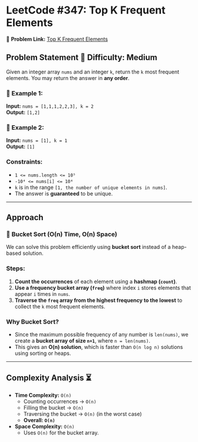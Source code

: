 # LeetCode #347: Top K Frequent Elements  
🔗 **Problem Link:** [Top K Frequent Elements](https://leetcode.com/problems/top-k-frequent-elements/)  

## Problem Statement 🔴 Difficulty: Medium  
Given an integer array `nums` and an integer `k`, return the `k` most frequent elements. You may return the answer in **any order**.  

### 🔹 Example 1:  
**Input:** `nums = [1,1,1,2,2,3], k = 2`  
**Output:** `[1,2]`  

### 🔹 Example 2:  
**Input:** `nums = [1], k = 1`  
**Output:** `[1]`  

### Constraints:  
- `1 <= nums.length <= 10⁵`  
- `-10⁴ <= nums[i] <= 10⁴`  
- `k` is in the range `[1, the number of unique elements in nums]`.  
- The answer is **guaranteed** to be unique.  

---

## Approach 
### 🔹 **Bucket Sort (O(n) Time, O(n) Space)**  
We can solve this problem efficiently using **bucket sort** instead of a heap-based solution.  

### **Steps:**  
1. **Count the occurrences** of each element using a **hashmap (`count`)**.  
2. **Use a frequency bucket array (`freq`)** where index `i` stores elements that appear `i` times in `nums`.  
3. **Traverse the `freq` array from the highest frequency to the lowest** to collect the `k` most frequent elements.  

### **Why Bucket Sort?**  
- Since the maximum possible frequency of any number is `len(nums)`, we create a **bucket array of size `n+1`**, where `n = len(nums)`.  
- This gives an **O(n) solution**, which is faster than `O(n log n)` solutions using sorting or heaps.  

---



## Complexity Analysis ⏳  
- **Time Complexity:** `O(n)`  
  - Counting occurrences → `O(n)`  
  - Filling the bucket → `O(n)`  
  - Traversing the bucket → `O(n)` (in the worst case)  
  - **Overall: `O(n)`**  
- **Space Complexity:** `O(n)`  
  - Uses `O(n)` for the bucket array.  

